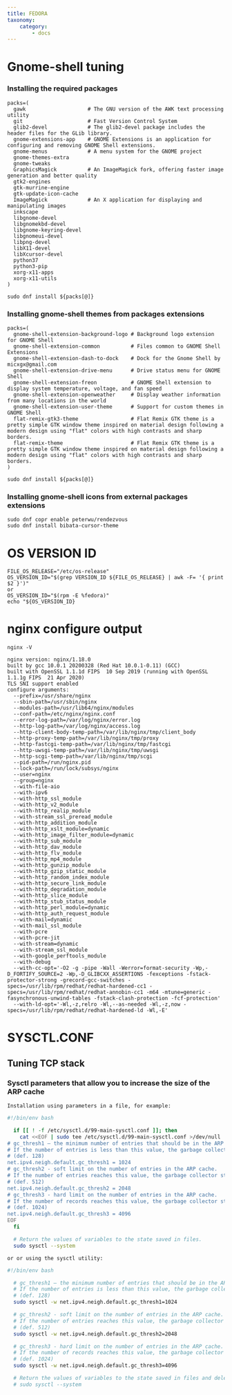 ```yaml
---
title: FEDORA
taxonomy:
    category:
        - docs
---
```


# Gnome-shell tuning

### Installing the required packages

```
packs=(
  gawk                    # The GNU version of the AWK text processing utility
  git                     # Fast Version Control System  
  glib2-devel             # The glib2-devel package includes the header files for the GLib library.
  gnome-extensions-app    # GNOME Extensions is an application for configuring and removing GNOME Shell extensions.
  gnome-menus             # A menu system for the GNOME project
  gnome-themes-extra
  gnome-tweaks
  GraphicsMagick          # An ImageMagick fork, offering faster image generation and better quality
  gtk2-engines
  gtk-murrine-engine
  gtk-update-icon-cache
  ImageMagick             # An X application for displaying and manipulating images
  inkscape
  libgnome-devel
  libgnomekbd-devel
  libgnome-keyring-devel
  libgnomeui-devel
  libpng-devel
  libX11-devel
  libXcursor-devel
  python37
  python3-pip
  xorg-x11-apps
  xorg-x11-utils
)

sudo dnf install ${packs[@]}

```

### Installing gnome-shell themes from packages extensions

```
packs=(
  gnome-shell-extension-background-logo # Background logo extension for GNOME Shell
  gnome-shell-extension-common          # Files common to GNOME Shell Extensions
  gnome-shell-extension-dash-to-dock    # Dock for the Gnome Shell by micxgx@gmail.com
  gnome-shell-extension-drive-menu      # Drive status menu for GNOME Shell
  gnome-shell-extension-freon           # GNOME Shell extension to display system temperature, voltage, and fan speed
  gnome-shell-extension-openweather     # Display weather information from many locations in the world
  gnome-shell-extension-user-theme      # Support for custom themes in GNOME Shell
  flat-remix-gtk3-theme                 # Flat Remix GTK theme is a pretty simple GTK window theme inspired on material design following a modern design using "flat" colors with high contrasts and sharp borders.
  flat-remix-theme                      # Flat Remix GTK theme is a pretty simple GTK window theme inspired on material design following a modern design using "flat" colors with high contrasts and sharp borders.
)

sudo dnf install ${packs[@]}
```

### Installing gnome-shell icons from external packages extensions

```
sudo dnf copr enable peterwu/rendezvous
sudo dnf install bibata-cursor-theme
```

# OS VERSION ID

    FILE_OS_RELEASE="/etc/os-release"
    OS_VERSION_ID="$(grep VERSION_ID ${FILE_OS_RELEASE} | awk -F= '{ print $2 }')"
    or
    OS_VERSION_ID="$(rpm -E %fedora)"
    echo "${OS_VERSION_ID}

# nginx configure output

`nginx -V`

    nginx version: nginx/1.18.0
    built by gcc 10.0.1 20200328 (Red Hat 10.0.1-0.11) (GCC)
    built with OpenSSL 1.1.1d FIPS  10 Sep 2019 (running with OpenSSL 1.1.1g FIPS  21 Apr 2020)
    TLS SNI support enabled
    configure arguments:
      --prefix=/usr/share/nginx
      --sbin-path=/usr/sbin/nginx
      --modules-path=/usr/lib64/nginx/modules
      --conf-path=/etc/nginx/nginx.conf
      --error-log-path=/var/log/nginx/error.log
      --http-log-path=/var/log/nginx/access.log
      --http-client-body-temp-path=/var/lib/nginx/tmp/client_body
      --http-proxy-temp-path=/var/lib/nginx/tmp/proxy
      --http-fastcgi-temp-path=/var/lib/nginx/tmp/fastcgi
      --http-uwsgi-temp-path=/var/lib/nginx/tmp/uwsgi
      --http-scgi-temp-path=/var/lib/nginx/tmp/scgi
      --pid-path=/run/nginx.pid
      --lock-path=/run/lock/subsys/nginx
      --user=nginx
      --group=nginx
      --with-file-aio
      --with-ipv6
      --with-http_ssl_module
      --with-http_v2_module
      --with-http_realip_module
      --with-stream_ssl_preread_module
      --with-http_addition_module
      --with-http_xslt_module=dynamic
      --with-http_image_filter_module=dynamic
      --with-http_sub_module
      --with-http_dav_module
      --with-http_flv_module
      --with-http_mp4_module
      --with-http_gunzip_module
      --with-http_gzip_static_module
      --with-http_random_index_module
      --with-http_secure_link_module
      --with-http_degradation_module
      --with-http_slice_module
      --with-http_stub_status_module
      --with-http_perl_module=dynamic
      --with-http_auth_request_module
      --with-mail=dynamic
      --with-mail_ssl_module
      --with-pcre
      --with-pcre-jit
      --with-stream=dynamic
      --with-stream_ssl_module
      --with-google_perftools_module
      --with-debug
      --with-cc-opt='-O2 -g -pipe -Wall -Werror=format-security -Wp,-D_FORTIFY_SOURCE=2 -Wp,-D_GLIBCXX_ASSERTIONS -fexceptions -fstack-protector-strong -grecord-gcc-switches -specs=/usr/lib/rpm/redhat/redhat-hardened-cc1 -specs=/usr/lib/rpm/redhat/redhat-annobin-cc1 -m64 -mtune=generic -fasynchronous-unwind-tables -fstack-clash-protection -fcf-protection'
      --with-ld-opt='-Wl,-z,relro -Wl,--as-needed -Wl,-z,now -specs=/usr/lib/rpm/redhat/redhat-hardened-ld -Wl,-E'

# SYSCTL.CONF

## Tuning TCP stack

### Sysctl parameters that allow you to increase the size of the ARP cache

`Installation using parameters in a file, for example:`

```bash
#!/bin/env bash

  if [[ ! -f /etc/sysctl.d/99-main-sysctl.conf ]]; then
    cat <<EOF | sudo tee /etc/sysctl.d/99-main-sysctl.conf >/dev/null
# gc_thresh1 — the minimum number of entries that should be in the ARP cache.
# If the number of entries is less than this value, the garbage collector will not clear the ARP cache.
# (def. 128)
net.ipv4.neigh.default.gc_thresh1 = 1024
# gc_thresh2 - soft limit on the number of entries in the ARP cache.
# If the number of entries reaches this value, the garbage collector starts within 5 seconds.
# (def. 512)
net.ipv4.neigh.default.gc_thresh2 = 2048
# gc_thresh3 - hard limit on the number of entries in the ARP cache.
# If the number of records reaches this value, the garbage collector starts immediately.
# (def. 1024)
net.ipv4.neigh.default.gc_thresh3 = 4096
EOF
  fi

  # Return the values of variables to the state saved in files.
  sudo sysctl --system

```

`or or using the sysctl utility:`

```bash
#!/bin/env bash

  # gc_thresh1 — the minimum number of entries that should be in the ARP cache.
  # If the number of entries is less than this value, the garbage collector will not clear the ARP cache.
  # (def. 128)
  sudo sysctl -w net.ipv4.neigh.default.gc_thresh1=1024

  # gc_thresh2 - soft limit on the number of entries in the ARP cache.
  # If the number of entries reaches this value, the garbage collector starts within 5 seconds.
  # (def. 512)
  sudo sysctl -w net.ipv4.neigh.default.gc_thresh2=2048

  # gc_thresh3 - hard limit on the number of entries in the ARP cache.
  # If the number of records reaches this value, the garbage collector starts immediately.
  # (def. 1024)
  sudo sysctl -w net.ipv4.neigh.default.gc_thresh3=4096

  # Return the values of variables to the state saved in files and delete your changes.
  # sudo sysctl --system

```
